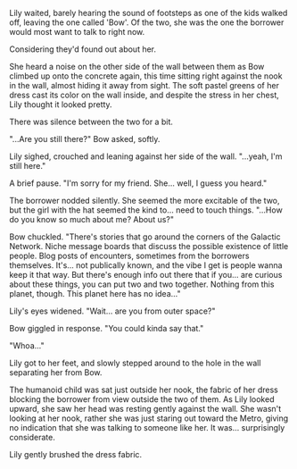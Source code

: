 Lily waited, barely hearing the sound of footsteps as one of the kids walked off, leaving the one called 'Bow'. Of the two, she was the one the borrower would most want to talk to right now.

Considering they'd found out about her.

She heard a noise on the other side of the wall between them as Bow climbed up onto the concrete again, this time sitting right against the nook in the wall, almost hiding it away from sight. The soft pastel greens of her dress cast its color on the wall inside, and despite the stress in her chest, Lily thought it looked pretty.

There was silence between the two for a bit.

"...Are you still there?" Bow asked, softly. 

Lily sighed, crouched and leaning against her side of the wall. "...yeah, I'm still here."

A brief pause. "I'm sorry for my friend. She... well, I guess you heard."

The borrower nodded silently. She seemed the more excitable of the two, but the girl with the hat seemed the kind to... need to touch things. "...How do you know so much about me? About us?"

Bow chuckled. "There's stories that go around the corners of the Galactic Network. Niche message boards that discuss the possible existence of little people. Blog posts of encounters, sometimes from the borrowers themselves. It's... not publically known, and the vibe I get is people wanna keep it that way. But there's enough info out there that if you... are curious about these things, you can put two and two together. Nothing from this planet, though. This planet here has no idea..."

Lily's eyes widened. "Wait... are you from outer space?"

Bow giggled in response. "You could kinda say that."

"Whoa..."

Lily got to her feet, and slowly stepped around to the hole in the wall separating her from Bow.

The humanoid child was sat just outside her nook, the fabric of her dress blocking the borrower from view outside the two of them. As Lily looked upward, she saw her head was resting gently against the wall. She wasn't looking at her nook, rather she was just staring out toward the Metro, giving no indication that she was talking to someone like her. It was... surprisingly considerate.

Lily gently brushed the dress fabric. 